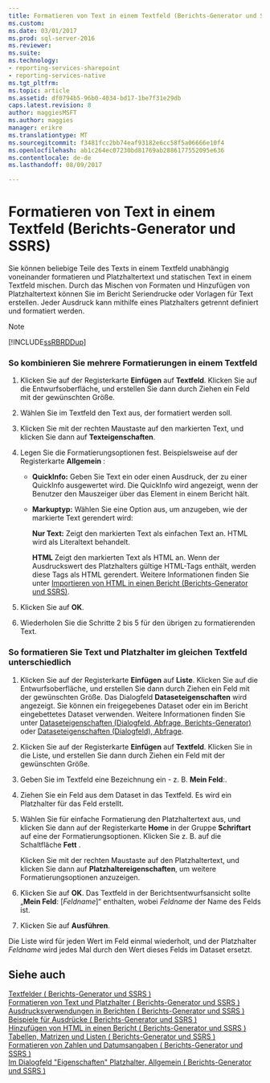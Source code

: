 ```yaml
---
title: Formatieren von Text in einem Textfeld (Berichts-Generator und SSRS) | Microsoft Docs
ms.custom: 
ms.date: 03/01/2017
ms.prod: sql-server-2016
ms.reviewer: 
ms.suite: 
ms.technology:
- reporting-services-sharepoint
- reporting-services-native
ms.tgt_pltfrm: 
ms.topic: article
ms.assetid: df0794b5-96b0-4034-bd17-1be7f31e29db
caps.latest.revision: 8
author: maggiesMSFT
ms.author: maggies
manager: erikre
ms.translationtype: MT
ms.sourcegitcommit: f3481fcc2bb74eaf93182e6cc58f5a06666e10f4
ms.openlocfilehash: ab1c264ec07230bd81769ab2886177552095e636
ms.contentlocale: de-de
ms.lasthandoff: 08/09/2017

---
```

# <a name="format-text-in-a-text-box-report-builder-and-ssrs"></a>Formatieren von Text in einem Textfeld (Berichts-Generator und SSRS)
  Sie können beliebige Teile des Texts in einem Textfeld unabhängig voneinander formatieren und Platzhaltertext und statischen Text in einem Textfeld mischen. Durch das Mischen von Formaten und Hinzufügen von Platzhaltertext können Sie im Bericht Seriendrucke oder Vorlagen für Text erstellen. Jeder Ausdruck kann mithilfe eines Platzhalters getrennt definiert und formatiert werden.  
  
> [!NOTE]  
>  [!INCLUDE[ssRBRDDup](../../includes/ssrbrddup-md.md)]  
  
### <a name="to-combine-multiple-formats-in-a-text-box"></a>So kombinieren Sie mehrere Formatierungen in einem Textfeld  
  
1.  Klicken Sie auf der Registerkarte **Einfügen** auf **Textfeld**. Klicken Sie auf die Entwurfsoberfläche, und erstellen Sie dann durch Ziehen ein Feld mit der gewünschten Größe.  
  
2.  Wählen Sie im Textfeld den Text aus, der formatiert werden soll.  
  
3.  Klicken Sie mit der rechten Maustaste auf den markierten Text, und klicken Sie dann auf **Texteigenschaften**.  
  
4.  Legen Sie die Formatierungsoptionen fest. Beispielsweise auf der Registerkarte **Allgemein** :  
  
    -   **QuickInfo:** Geben Sie Text ein oder einen Ausdruck, der zu einer QuickInfo ausgewertet wird. Die QuickInfo wird angezeigt, wenn der Benutzer den Mauszeiger über das Element in einem Bericht hält.  
  
    -   **Markuptyp:** Wählen Sie eine Option aus, um anzugeben, wie der markierte Text gerendert wird:  
  
         **Nur Text:** Zeigt den markierten Text als einfachen Text an. HTML wird als Literaltext behandelt.  
  
         **HTML**  Zeigt den markierten Text als HTML an. Wenn der Ausdruckswert des Platzhalters gültige HTML-Tags enthält, werden diese Tags als HTML gerendert. Weitere Informationen finden Sie unter [Importieren von HTML in einen Bericht &#40;Berichts-Generator und SSRS&#41;](../../reporting-services/report-design/importing-html-into-a-report-report-builder-and-ssrs.md).  
  
5.  Klicken Sie auf **OK**.  
  
6.  Wiederholen Sie die Schritte 2 bis 5 für den übrigen zu formatierenden Text.  
  
### <a name="to-format-text-and-placeholders-differently-in-the-same-text-box"></a>So formatieren Sie Text und Platzhalter im gleichen Textfeld unterschiedlich  
  
1.  Klicken Sie auf der Registerkarte **Einfügen** auf **Liste**. Klicken Sie auf die Entwurfsoberfläche, und erstellen Sie dann durch Ziehen ein Feld mit der gewünschten Größe. Das Dialogfeld **Dataseteigenschaften** wird angezeigt. Sie können ein freigegebenes Dataset oder ein im Bericht eingebettetes Dataset verwenden. Weitere Informationen finden Sie unter [Dataseteigenschaften &#40;Dialogfeld, Abfrage, Berichts-Generator&#41;](../../reporting-services/report-data/dataset-properties-dialog-box-query-report-builder.md) oder [Dataseteigenschaften (Dialogfeld), Abfrage](http://msdn.microsoft.com/library/1fa34a4b-7de0-4e92-99fa-bc28a206773f).  
  
2.  Klicken Sie auf der Registerkarte **Einfügen** auf **Textfeld**. Klicken Sie in die Liste, und erstellen Sie dann durch Ziehen ein Feld mit der gewünschten Größe.  
  
3.  Geben Sie im Textfeld eine Bezeichnung ein - z. B. **Mein Feld**:.  
  
4.  Ziehen Sie ein Feld aus dem Dataset in das Textfeld. Es wird ein Platzhalter für das Feld erstellt.  
  
5.  Wählen Sie für einfache Formatierung den Platzhaltertext aus, und klicken Sie dann auf der Registerkarte **Home** in der Gruppe **Schriftart** auf eine der Formatierungsoptionen. Klicken Sie z. B. auf die Schaltfläche **Fett** .  
  
     Klicken Sie mit der rechten Maustaste auf den Platzhaltertext, und klicken Sie dann auf **Platzhaltereigenschaften**, um weitere Formatierungsoptionen anzuzeigen.  
  
6.  Klicken Sie auf **OK**. Das Textfeld in der Berichtsentwurfsansicht sollte „**Mein Feld**: [*Feldname*]“ enthalten, wobei *Feldname* der Name des Felds ist.  
  
7.  Klicken Sie auf **Ausführen**.  
  
 Die Liste wird für jeden Wert im Feld einmal wiederholt, und der Platzhalter *Feldname* wird jedes Mal durch den Wert dieses Felds im Dataset ersetzt.  
  
## <a name="see-also"></a>Siehe auch  
 [Textfelder &#40; Berichts-Generator und SSRS &#41;](../../reporting-services/report-design/text-boxes-report-builder-and-ssrs.md)   
 [Formatieren von Text und Platzhalter &#40; Berichts-Generator und SSRS &#41;](../../reporting-services/report-design/formatting-text-and-placeholders-report-builder-and-ssrs.md)   
 [Ausdrucksverwendungen in Berichten &#40; Berichts-Generator und SSRS &#41;](../../reporting-services/report-design/expression-uses-in-reports-report-builder-and-ssrs.md)   
 [Beispiele für Ausdrücke &#40; Berichts-Generator und SSRS &#41;](../../reporting-services/report-design/expression-examples-report-builder-and-ssrs.md)   
 [Hinzufügen von HTML in einen Bericht &#40; Berichts-Generator und SSRS &#41;](../../reporting-services/report-design/add-html-into-a-report-report-builder-and-ssrs.md)   
 [Tabellen, Matrizen und Listen &#40; Berichts-Generator und SSRS &#41;](../../reporting-services/report-design/tables-matrices-and-lists-report-builder-and-ssrs.md)   
 [Formatieren von Zahlen und Datumsangaben &#40; Berichts-Generator und SSRS &#41;](../../reporting-services/report-design/formatting-numbers-and-dates-report-builder-and-ssrs.md)   
 [Im Dialogfeld "Eigenschaften" Platzhalter, Allgemein &#40; Berichts-Generator und SSRS &#41;](http://msdn.microsoft.com/library/7a867736-a3b0-4b5a-b3e5-fe7c8d7618a8)  
  
  
